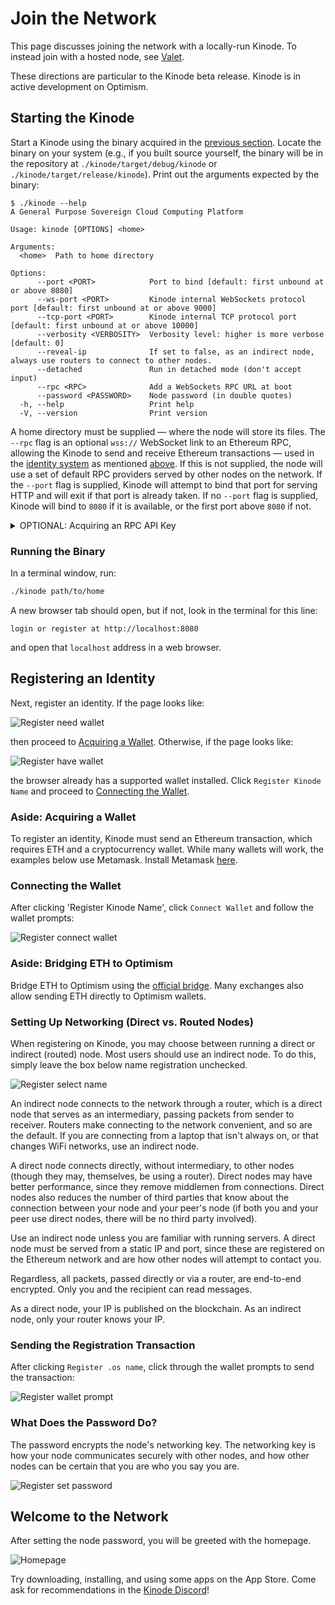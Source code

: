 # Join the Network

This page discusses joining the network with a locally-run Kinode.
To instead join with a hosted node, see [Valet](https://valet.kinode.org/).

These directions are particular to the Kinode beta release.
Kinode is in active development on Optimism.

## Starting the Kinode

Start a Kinode using the binary acquired in the [previous section](./install.md).
Locate the binary on your system (e.g., if you built source yourself, the binary will be in the repository at `./kinode/target/debug/kinode` or `./kinode/target/release/kinode`).
Print out the arguments expected by the binary:

```
$ ./kinode --help
A General Purpose Sovereign Cloud Computing Platform

Usage: kinode [OPTIONS] <home>

Arguments:
  <home>  Path to home directory

Options:
      --port <PORT>            Port to bind [default: first unbound at or above 8080]
      --ws-port <PORT>         Kinode internal WebSockets protocol port [default: first unbound at or above 9000]
      --tcp-port <PORT>        Kinode internal TCP protocol port [default: first unbound at or above 10000]
      --verbosity <VERBOSITY>  Verbosity level: higher is more verbose [default: 0]
      --reveal-ip              If set to false, as an indirect node, always use routers to connect to other nodes.
      --detached               Run in detached mode (don't accept input)
      --rpc <RPC>              Add a WebSockets RPC URL at boot
      --password <PASSWORD>    Node password (in double quotes)
  -h, --help                   Print help
  -V, --version                Print version
```

A home directory must be supplied — where the node will store its files.
The `--rpc` flag is an optional `wss://` WebSocket link to an Ethereum RPC, allowing the Kinode to send and receive Ethereum transactions — used in the [identity system](../getting_started/identity_system.md) as mentioned [above](#creating-an-alchemy-account).
If this is not supplied, the node will use a set of default RPC providers served by other nodes on the network.
If the `--port` flag is supplied, Kinode will attempt to bind that port for serving HTTP and will exit if that port is already taken.
If no `--port` flag is supplied, Kinode will bind to `8080` if it is available, or the first port above `8080` if not.

<details><summary>OPTIONAL: Acquiring an RPC API Key</summary>

Create a new "app" on [Alchemy](https://dashboard.alchemy.com/apps) for Optimism Mainnet.

![Alchemy Create App](../assets/alchemy-create-app.png)

Copy the WebSocket API key from the API Key button:

![Alchemy API Key](../assets/alchemy-api-key.png)

#### Alternative to Alchemy

As an alternative to using Alchemy's RPC API key, [Infura's](https://app.infura.io) endpoints may be used. Upon creating an Infura account, the first key is already created and titled 'My First Key'. Click on the title to edit the key.

![Infura My First Key](../assets/my_first_key_infura.png)

Next, check the box next to Optimism "MAINNET". After one is chosen, click "SAVE CHANGES". Then, at the top, click "Active Endpoints".

![Create Endpoint Infura](../assets/create_endpoint_infura.png)

On the "Active Endpoints" tab, there are tabs for "HTTPS" and "WebSockets". Select the WebSockets tab. Copy this endpoint and use it in place of the Alchemy endpoint in the following step, "Running the Binary".

![Active Endpoints Infura](../assets/active_endpoints_infura.png)

</details>

### Running the Binary

In a terminal window, run:

```bash
./kinode path/to/home
```

A new browser tab should open, but if not, look in the terminal for this line:

```
login or register at http://localhost:8080
```

and open that `localhost` address in a web browser.

## Registering an Identity

Next, register an identity.
If the page looks like:

![Register need wallet](../assets/register-need-wallet.png)

then proceed to [Acquiring a Wallet](#aside-acquiring-a-wallet).
Otherwise, if the page looks like:

![Register have wallet](../assets/register-have-wallet.png)

the browser already has a supported wallet installed.
Click `Register Kinode Name` and proceed to [Connecting the Wallet](#connecting-the-wallet).

### Aside: Acquiring a Wallet

To register an identity, Kinode must send an Ethereum transaction, which requires ETH and a cryptocurrency wallet.
While many wallets will work, the examples below use Metamask.
Install Metamask [here](https://metamask.io/download/).

### Connecting the Wallet

After clicking 'Register Kinode Name', click `Connect Wallet` and follow the wallet prompts:

![Register connect wallet](../assets/register-connect-wallet.png)

### Aside: Bridging ETH to Optimism

Bridge ETH to Optimism using the [official bridge](https://app.optimism.io/bridge).
Many exchanges also allow sending ETH directly to Optimism wallets.

### Setting Up Networking (Direct vs. Routed Nodes)

When registering on Kinode, you may choose between running a direct or indirect (routed) node.
Most users should use an indirect node.
To do this, simply leave the box below name registration unchecked.

![Register select name](../assets/register-select-name.png)

An indirect node connects to the network through a router, which is a direct node that serves as an intermediary, passing packets from sender to receiver.
Routers make connecting to the network convenient, and so are the default.
If you are connecting from a laptop that isn't always on, or that changes WiFi networks, use an indirect node.

A direct node connects directly, without intermediary, to other nodes (though they may, themselves, be using a router).
Direct nodes may have better performance, since they remove middlemen from connections.
Direct nodes also reduces the number of third parties that know about the connection between your node and your peer's node (if both you and your peer use direct nodes, there will be no third party involved).

Use an indirect node unless you are familiar with running servers.
A direct node must be served from a static IP and port, since these are registered on the Ethereum network and are how other nodes will attempt to contact you.

Regardless, all packets, passed directly or via a router, are end-to-end encrypted.
Only you and the recipient can read messages.

As a direct node, your IP is published on the blockchain.
As an indirect node, only your router knows your IP.

### Sending the Registration Transaction

After clicking `Register .os name`, click through the wallet prompts to send the transaction:

![Register wallet prompt](../assets/register-wallet-prompt.png)

### What Does the Password Do?

The password encrypts the node's networking key.
The networking key is how your node communicates securely with other nodes, and how other nodes can be certain that you are who you say you are.

![Register set password](../assets/register-set-password.png)

## Welcome to the Network

After setting the node password, you will be greeted with the homepage.

![Homepage](../assets/register-homepage.png)

Try downloading, installing, and using some apps on the App Store.
Come ask for recommendations in the [Kinode Discord](https://discord.gg/mYDj74NkfP)!
